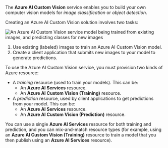 The **Azure AI Custom Vision** service enables you to build your own computer vision models for *image classification* or *object detection*.

Creating an Azure AI Custom Vision solution involves two tasks:

![An Azure AI Custom Vision service model being trained from existing images, and predicting classes for new images](../media/image-classification.png)

1. Use existing (labeled) images to train an Azure AI Custom Vision model.
2. Create a client application that submits new images to your model to generate predictions.

To use the Azure AI Custom Vision service, you must provision two kinds of Azure resource:

- A *training* resource (used to train your models). This can be:
    - An **Azure AI Services** resource.
    - An **Azure AI Custom Vision (Training)** resource.
- A *prediction* resource, used by client applications to get predictions from your model. This can be:
    - An **Azure AI Services** resource.
    - An **Azure AI Custom Vision (Prediction)** resource.

You can use a single **Azure AI Services** resource for both training and prediction, and you can mix-and-match resource types (for example, using an **Azure AI Custom Vision (Training)** resource to train a model that you then publish using an **Azure AI Services** resource).

